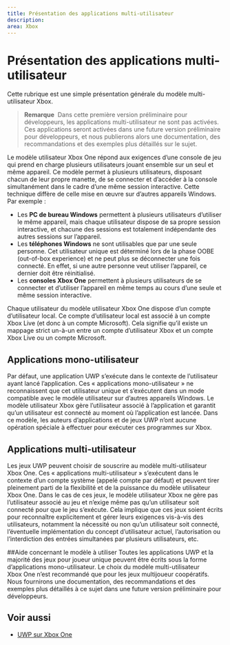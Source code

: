 ```yaml
---
title: Présentation des applications multi-utilisateur
description: 
area: Xbox
---
```


# Présentation des applications multi-utilisateur

Cette rubrique est une simple présentation générale du modèle multi-utilisateur Xbox.

> **Remarque**&nbsp;&nbsp;Dans cette première version préliminaire pour développeurs, les applications multi-utilisateur ne sont pas activées. Ces applications seront activées dans une future version préliminaire pour développeurs, et nous publierons alors une documentation, des recommandations et des exemples plus détaillés sur le sujet. 

Le modèle utilisateur Xbox One répond aux exigences d’une console de jeu qui prend en charge plusieurs utilisateurs jouant ensemble sur un seul et même appareil. 
Ce modèle permet à plusieurs utilisateurs, disposant chacun de leur propre manette, de se connecter et d’accéder à la console simultanément dans le cadre d’une même session interactive. 
Cette technique diffère de celle mise en œuvre sur d’autres appareils Windows. Par exemple :
* Les **PC de bureau Windows** permettent à plusieurs utilisateurs d’utiliser le même appareil, mais chaque utilisateur dispose de sa propre session interactive, et chacune des sessions est totalement indépendante des autres sessions sur l’appareil.
* Les **téléphones Windows** ne sont utilisables que par une seule personne. Cet utilisateur unique est déterminé lors de la phase OOBE (out-of-box experience) et ne peut plus se déconnecter une fois connecté. En effet, si une autre personne veut utiliser l’appareil, ce dernier doit être réinitialisé. 
* Les **consoles Xbox One** permettent à plusieurs utilisateurs de se connecter et d’utiliser l’appareil en même temps au cours d’une seule et même session interactive.

Chaque utilisateur du modèle utilisateur Xbox One dispose d’un compte d’utilisateur local. 
Ce compte d’utilisateur local est associé à un compte Xbox Live (et donc à un compte Microsoft). 
Cela signifie qu’il existe un mappage strict un-à-un entre un compte d’utilisateur Xbox et un compte Xbox Live ou un compte Microsoft.

## Applications mono-utilisateur
Par défaut, une application UWP s’exécute dans le contexte de l’utilisateur ayant lancé l’application. 
Ces « applications mono-utilisateur » ne reconnaissent que cet utilisateur unique et s’exécutent dans un mode compatible avec le modèle utilisateur sur d’autres appareils Windows. 
Le modèle utilisateur Xbox gère l’utilisateur associé à l’application et garantit qu’un utilisateur est connecté au moment où l’application est lancée. 
Dans ce modèle, les auteurs d’applications et de jeux UWP n’ont aucune opération spéciale à effectuer pour exécuter ces programmes sur Xbox. 

## Applications multi-utilisateur
Les jeux UWP peuvent choisir de souscrire au modèle multi-utilisateur Xbox One. 
Ces « applications multi-utilisateur » s’exécutent dans le contexte d’un compte système (appelé compte par défaut) et peuvent tirer pleinement parti de la flexibilité et de la puissance du modèle utilisateur Xbox One. 
Dans le cas de ces jeux, le modèle utilisateur Xbox ne gère pas l’utilisateur associé au jeu et n’exige même pas qu’un utilisateur soit connecté pour que le jeu s’exécute. 
Cela implique que ces jeux soient écrits pour reconnaître explicitement et gérer leurs exigences vis-à-vis des utilisateurs, notamment la nécessité ou non qu’un utilisateur soit connecté, l’éventuelle implémentation du concept d’utilisateur actuel, l’autorisation ou l’interdiction des entrées simultanées par plusieurs utilisateurs, etc.

##Aide concernant le modèle à utiliser
Toutes les applications UWP et la majorité des jeux pour joueur unique peuvent être écrits sous la forme d’applications mono-utilisateur. 
Le choix du modèle multi-utilisateur Xbox One n’est recommandé que pour les jeux multijoueur coopératifs. 
Nous fournirons une documentation, des recommandations et des exemples plus détaillés à ce sujet dans une future version préliminaire pour développeurs.

## Voir aussi
- [UWP sur Xbox One](index.md)


<!--HONumber=Mar16_HO5-->


